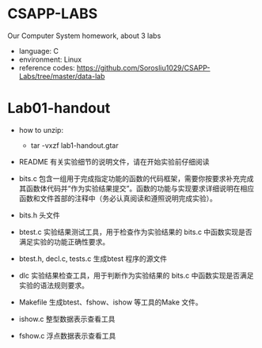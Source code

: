 # CSAPP-LABS
Our Computer System homework, about 3 labs

* language: C
* environment: Linux
* reference codes: https://github.com/Sorosliu1029/CSAPP-Labs/tree/master/data-lab



# Lab01-handout

* how to unzip:
  * tar -vxzf lab1-handout.gtar

*  README 有关实验细节的说明文件，请在开始实验前仔细阅读 
*  bits.c 包含一组用于完成指定功能的函数的代码框架，需要你按要求补充完成其函数体代码并“作为实验结果提交”。函数的功能与实现要求详细说明在相应函数和文件首部的注释中（务必认真阅读和遵照说明完成实验）。 
*  bits.h    头文件 
*  btest.c  实验结果测试工具，用于检查作为实验结果的  bits.c 中函数实现是否满足实验的功能正确性要求。 
*  btest.h, decl.c, tests.c  生成btest 程序的源文件 
*  dlc   实验结果检查工具，用于判断作为实验结果的  bits.c 中函数实现是否满足实验的语法规则要求。 
*  Makefile  生成btest、fshow、ishow 等工具的Make 文件。 
*  ishow.c    整型数据表示查看工具 
*  fshow.c    浮点数据表示查看工具

